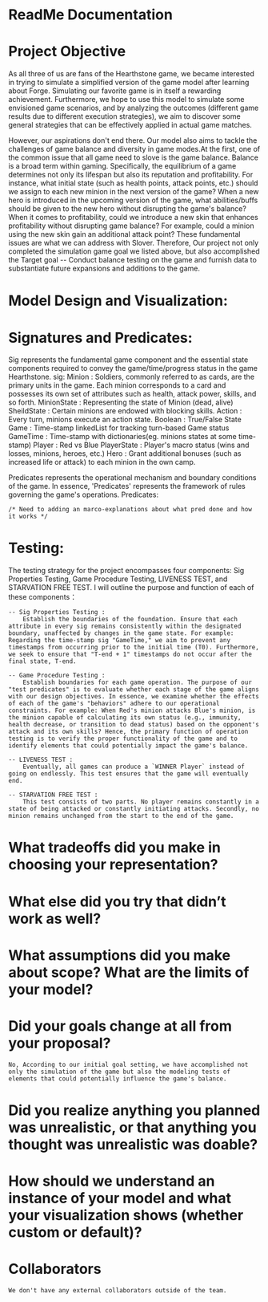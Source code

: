 # ReadMe Documentation 


# Project Objective

As all three of us are fans of the Hearthstone game, we became interested in trying to simulate a simplified version of the game model after learning about Forge. Simulating our favorite game is in itself a rewarding achievement. Furthermore, we hope to use this model to simulate some envisioned game scenarios, and by analyzing the outcomes (different game results due to different execution strategies), we aim to discover some general strategies that can be effectively applied in actual game matches.

However, our aspirations don't end there. Our model also aims to tackle the challenges of game balance and diversity in game modes.At the first, one of the common issue that all game need to slove is the game balance. Balance is a broad term within gaming. Specifically, the equilibrium of a game determines not only its lifespan but also its reputation and profitability. For instance, what initial state (such as health points, attack points, etc.) should we assign to each new minion in the next version of the game? When a new hero is introduced in the upcoming version of the game, what abilities/buffs should be given to the new hero without disrupting the game's balance? When it comes to profitability, could we introduce a new skin that enhances profitability without disrupting game balance? For example, could a minion using the new skin gain an additional attack point? These fundamental issues are what we can address with Slover. Therefore, Our project not only completed the simulation game goal we listed above, but also accomplished the Target goal -- Conduct balance testing on the game and furnish data to substantiate future expansions and additions to the game.


# Model Design and Visualization:


# Signatures and Predicates:

Sig represents the fundamental game component and the essential state components required to convey the game/time/progress status in the game Hearthstone.
    sig: 
        Minion :  Soldiers, commonly referred to as cards, are the primary units in the game. Each minion corresponds to a card and possesses its own set of attributes such as health, attack power, skills, and so forth.
        MinionState : Representing the state of Minion (dead, alive)
        SheildState : Certain minions are endowed with blocking skills.
        Action : Every turn, minions execute an action state.
        Boolean : True/False State
        Game : Time-stamp linkedList for tracking turn-based Game status
        GameTime : Time-stamp with dictionaries(eg. minions states at some time-stamp)
        Player : Red vs Blue
        PlayerState : Player's macro status (wins and losses, minions, heroes, etc.)
        Hero : Grant additional bonuses (such as increased life or attack) to each minion in the own camp.


Predicates represents the operational mechanism and boundary conditions of the game. In essence, 'Predicates' represents the framework of rules governing the game's operations.
    Predicates: 

    /* Need to adding an marco-explanations about what pred done and how it works */

# Testing:
The testing strategy for the project encompasses four components: Sig Properties Testing, Game Procedure Testing, LIVENESS TEST, and STARVATION FREE TEST. I will outline the purpose and function of each of these components：

    -- Sig Properties Testing :
        Establish the boundaries of the foundation. Ensure that each attribute in every sig remains consistently within the designated boundary, unaffected by changes in the game state. For example: Regarding the time-stamp sig "GameTime," we aim to prevent any timestamps from occurring prior to the initial time (T0). Furthermore, we seek to ensure that "T-end + 1" timestamps do not occur after the final state, T-end. 

    -- Game Procedure Testing : 
        Establish boundaries for each game operation. The purpose of our "test predicates" is to evaluate whether each stage of the game aligns with our design objectives. In essence, we examine whether the effects of each of the game's "behaviors" adhere to our operational constraints. For example: When Red's minion attacks Blue's minion, is the minion capable of calculating its own status (e.g., immunity, health decrease, or transition to dead status) based on the opponent's attack and its own skills? Hence, the primary function of operation testing is to verify the proper functionality of the game and to identify elements that could potentially impact the game's balance.

    -- LIVENESS TEST :
        Eventually, all games can produce a `WINNER Player` instead of going on endlessly. This test ensures that the game will eventually end.
    
    -- STARVATION FREE TEST : 
        This test consists of two parts. No player remains constantly in a state of being attacked or constantly initiating attacks. Secondly, no minion remains unchanged from the start to the end of the game.



# What tradeoffs did you make in choosing your representation? 

# What else did you try that didn’t work as well?

# What assumptions did you make about scope? What are the limits of your model?

# Did your goals change at all from your proposal?
    No, According to our initial goal setting, we have accomplished not only the simulation of the game but also the modeling tests of elements that could potentially influence the game's balance.

# Did you realize anything you planned was unrealistic, or that anything you thought was unrealistic was doable?

# How should we understand an instance of your model and what your visualization shows (whether custom or default)?

# Collaborators
    We don't have any external collaborators outside of the team.